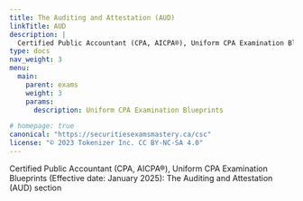```yaml
---
title: The Auditing and Attestation (AUD) 
linkTitle: AUD
description: |
  Certified Public Accountant (CPA, AICPA®), Uniform CPA Examination Blueprints (Effective date: January 2025): The Auditing and Attestation (AUD) section
type: docs
nav_weight: 3
menu:
  main:
    parent: exams
    weight: 3
    params:
      description: Uniform CPA Examination Blueprints

# homepage: true
canonical: "https://securitiesexamsmastery.ca/csc"
license: "© 2023 Tokenizer Inc. CC BY-NC-SA 4.0"
---
```


Certified Public Accountant (CPA, AICPA®), Uniform CPA Examination Blueprints (Effective date: January 2025): The Auditing and Attestation (AUD) section
